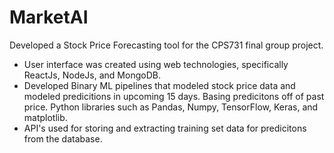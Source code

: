 # MarketAI


Developed a Stock Price Forecasting tool for the CPS731 final group project. 

- User interface was created using web technologies, specifically ReactJs, NodeJs, and MongoDB.
- Developed Binary ML pipelines that modeled stock price data and modeled predicitions in upcoming 15 days. Basing predicitons
  off of past price. Python libraries such as Pandas, Numpy, TensorFlow, Keras, and matplotlib. 
- API's used for storing and extracting training set data for predicitons from the database. 

